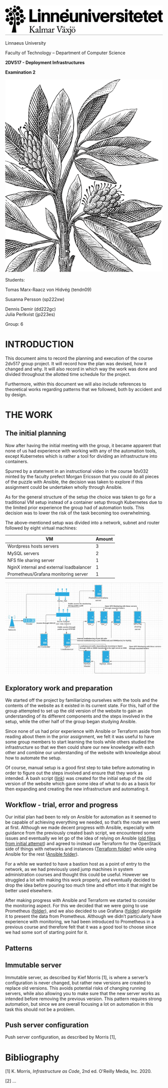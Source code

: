 ![Text Description automatically generated with low confidence](media/be19bac2a81b8e91a68e169a7405bda8.png)

Linnaeus University

Faculty of Technology – Department of Computer Science

**2DV517 - Deployment Infrastructures**

**Examination 2**

![](media/6feca2c8054bb5f2891521af279d80c9.png)

Students:

Tomas Marx-Raacz von Hidvég (tendn09)

Susanna Persson (sp222xw)

Dennis Demir (dd222gc)  
Julia Perlkvist (jp223es)

Group: 6

INTRODUCTION
============

This document aims to record the planning and execution of the course 2dv517
group project. It will record how the plan was devised, how it changed and why.
It will also record in which way the work was done and divided throughout the
allotted time schedule for the project.

Furthermore, within this document we will also include references to theoretical
works regarding patterns that we followed, both by accident and by design.

THE WORK
========

The initial planning
--------------------

Now after having the initial meeting with the group, it became apparent that
none of us had experience with working with any of the automation tools, except
Kubernetes which is rather a tool for dividing an infrastructure into
containers.

Spurred by a statement in an instructional video in the course 1dv032 minted by
the faculty prefect Morgan Ericsson that you could do all pieces of the puzzle
with Ansible, the decision was taken to explore if this assignment could be
undertaken wholly through Ansible.

As for the general structure of the setup the choice was taken to go for a
traditional VM setup instead of a container setup through Kubernetes due to the
limited prior experience the group had of automation tools. This decision was to
lower the risk of the task becoming too overwhelming.

The above-mentioned setup was divided into a network, subnet and router followed
by eight virtual machines:

| VM                                       | Amount |
|------------------------------------------|--------|
| Wordpress hosts servers                  | 3      |
| MySQL servers                            | 2      |
| NFS file sharing server                  | 1      |
| NginX internal and external loadbalancer | 1      |
| Prometheus/Grafana monitoring server     | 1      |

![Chart Description automatically generated with medium confidence](media/32d1a5d4d834e14034c16e3892782934.jpg)

Exploratory work and preparation
--------------------------------

We started off the project by familiarizing ourselves with the tools and the
contents of the website as it existed in its current state. For this, half of
the group attempted to set up the old version of the website to gain an
understanding of its different components and the steps involved in the setup,
while the other half of the group began studying Ansible.  
  
Since none of us had prior experience with Ansible or Terraform aside from
reading about them in the prior assignment, we felt it was useful to have some
group members to start learning the tools while others studied the
infrastructure so that we then could share our new knowledge with each other and
combine our understanding of the website with knowledge about how to automate
the setup.  
  
Of course, manual setup is a good first step to take before automating in order
to figure out the steps involved and ensure that they work as intended. A bash
script
([link](https://github.com/DennisDemir24/2DV517-assignment2/blob/main/bash_scripts/lamp_install_with_backup.sh))
was created for the initial setup of the old version of the website which gave
some idea of what to do as a basis for then expanding and creating the new
infrastructure and automating it.

Workflow - trial, error and progress
------------------------------------

Our initial plan had been to rely on Ansible for automation as it seemed to be
capable of achieving everything we needed, so that’s the route we went at first.
Although we made decent progress with Ansible, especially with guidance from the
previously created bash script, we encountered some issues and eventually we let
go of the idea of relying on Ansible ([old files from initial
attempt](https://github.com/DennisDemir24/2DV517-assignment2/tree/main/Ansible/unused_files))
and agreed to instead use Terraform for the OpenStack side of things with
networks and instances ([Terraform
folder](https://github.com/DennisDemir24/2DV517-assignment2/tree/main/Terraform))
while using Ansible for the rest ([Ansible
folder](https://github.com/DennisDemir24/2DV517-assignment2/tree/main/Ansible)).  
  
For a while we wanted to have a bastion host as a point of entry to the network,
as we had previously used jump machines in system administration courses and
thought this could be useful. However we struggled a lot with making this work
properly, and eventually decided to drop the idea before pouring too much time
and effort into it that might be better used elsewhere.

After making progress with Ansible and Terraform we started to consider the
monitoring aspect. For this we decided that we were going to use Prometheus
([folder](https://github.com/DennisDemir24/2DV517-assignment2/tree/main/Ansible/roles/prometheus)),
and we also decided to use Grafana
([folder](https://github.com/DennisDemir24/2DV517-assignment2/tree/main/Ansible/roles/grafana))
alongside it to present the data from Prometheus. Although we didn’t
particularly have experience with monitoring, we had been introduced to
Prometheus in a previous course and therefore felt that it was a good tool to
choose since we had some sort of starting point for it.

Patterns
--------

Immutable server
----------------

Immutable server, as described by Kief Morris [1], is where a server’s
configuration is never changed, but rather new versions are created to replace
old versions. This avoids potential risks of changing running servers, while
also allowing you to make sure that the new server works as intended before
removing the previous version. This pattern requires strong automation, but
since we are overall focusing a lot on automation in this task this should not
be a problem.

Push server configuration
-------------------------

Push server configuration, as described by Morris [1], 

Bibliography
============

[1] K. Morris, *Infrastructure as Code*, 2nd ed. O'Reilly Media, Inc. 2020.

[2] ...
